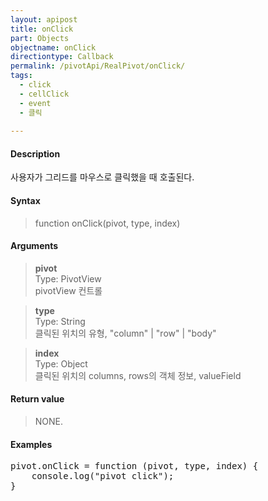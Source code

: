 ```yaml
---
layout: apipost
title: onClick
part: Objects
objectname: onClick
directiontype: Callback
permalink: /pivotApi/RealPivot/onClick/
tags:
  - click
  - cellClick
  - event
  - 클릭
 
---
```



#### Description

 사용자가 그리드를 마우스로 클릭했을 때 호출된다.        

#### Syntax

> function onClick(pivot, type, index)

#### Arguments

> **pivot**    
> Type: PivotView     
> pivotView 컨트롤    

> **type**   
> Type: String    
> 클릭된 위치의 유형, "column" | "row" | "body"   

> **index**   
> Type: Object   
> 클릭된 위치의 columns, rows의 객체 정보, valueField    

#### Return value

> NONE.

#### Examples 

<pre class="prettyprint">
pivot.onClick = function (pivot, type, index) {
    console.log("pivot click"); 
}
</pre>

